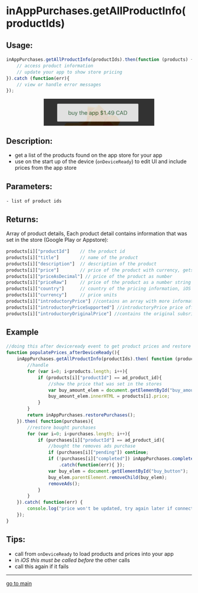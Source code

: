 # inAppPurchases.getAllProductInfo(productIds)

## Usage:
```js
inAppPurchases.getAllProductInfo(productIds).then(function (products) {
    // access product information
    // update your app to show store pricing
}).catch (function(err){
    // view or handle error messages
});
```
<p align="center">
<img src="price_buy_button.png" alt="show price listings" width="300" align="center" />
</p>

## Description:
 - get a list of the products found on the app store for your app
 - use on the start up of the device (`onDeviceReady`) to edit UI and include prices from the app store

## Parameters:
` - list of product ids `

## Returns:
Array of product details,
Each product detail contains information that was set in the store (Google Play or Appstore):
```js
products[i]["productId"]    // the product id
products[i]["title"]        // name of the product
products[i]["description"]  // description of the product
products[i]["price"]        // price of the product with currency, gets the best "offer" available
products[i]["priceAsDecimal"] // price of the product as number
products[i]["priceRaw"]     // price of the product as a number string
products[i]["country"]      // country of the pricing information, iOS only
products[i]["currency"]     // price units 
products[i]["introductoryPrice"] //contains an array with more information about subscription introductory free trials or other offers (price, priceRaw, subscriptionPeriod, etc.)
products[i]["introductoryPriceSupported"] //introductoryPrice price offers are supported for this account currently in their billing country
products[i]["introductoryOriginalPrice"] //contains the original subsription price before the introductory offer was applied
```

## Example
```js
//doing this after deviceready event to get product prices and restore purchases
function populatePrices_afterDeviceReady(){
    inAppPurchases.getAllProductInfo(productIds).then( function (products) {
        //handle
        for (var i=0; i<products.length; i++){
            if (products[i]["productId"] == ad_product_id){
                //show the price that was set in the stores
                var buy_amount_elem = document.getElementById("buy_amount");
                buy_amount_elem.innerHTML = products[i].price;
            }
        }
        return inAppPurchases.restorePurchases();
    }).then( function(purchases){
        //restore bought purchases
        for (var i=0; i<purchases.length; i++){
            if (purchases[i]["productId"] == ad_product_id){
                //bought the removes ads purchase
                if (purchases[i]["pending"]) continue;
                if (!purchases[i]["completed"]) inAppPurchases.completePurchase(purchases[i]["productId"])
                    .catch(function(err){ });
                var buy_elem = document.getElementById("buy_button");
                buy_elem.parentElement.removeChild(buy_elem);
                removeAds();
            }
        }
    }).catch( function(err) {
        console.log("price won't be updated, try again later if connection issue or debug error" + JSON.stringify(err));
    });
}
```

## Tips:

- call from `onDeviceReady` to load products and prices into your app
- in *iOS this must be called before* the other calls
- call this again if it fails

<hr/>

<p align="center">

[go to main](../README.md#plugin-usage)

</p>
